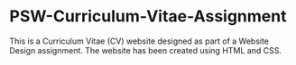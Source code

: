 # PSW-Curriculum-Vitae-Assignment
This is a Curriculum Vitae (CV) website designed as part of a Website Design assignment.  The website has been created using HTML and CSS.
